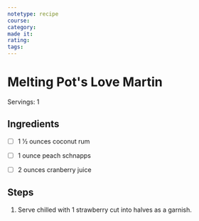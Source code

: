 ```yaml
---
notetype: recipe
course:
category:
made it:
rating:
tags:
---
```

# Melting Pot's Love Martin

Servings: 1

## Ingredients
- [ ] 1 1⁄2 ounces coconut rum- [ ] 1 ounce peach schnapps- [ ] 2 ounces cranberry juice

## Steps
1) Serve chilled with 1 strawberry cut into halves as a garnish.

